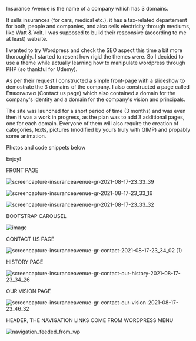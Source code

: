 Insurance Avenue is the name of a company which has 3 domains. 

It sells insurances (for cars, medical etc.), it has a tax-related departement for both, people and companies, and also sells electricity through mediums, like Watt & Volt.
I was supposed to build their responsive (according to me at least) website. 

I wanted to try Wordpress and check the SEO aspect this time a bit more thoroughly. I started to resent how rigid the themes were. 
So I decided to use a theme while actually learning how to manipulate wordpress through PHP (so thankful for Udemy).

As per their request I constructed a simple front-page with a slideshow to demostrate the 3 domains of the company.
I also constructed a page called Επικοινωνια (Contact us page) which also contained a domain for the company's identity and a domain for the company's vision and principals.

The site was launched for a short period of time (3 months) and was even then it was a work in progress, as the plan was to add 3 additional pages, one for each domain.
Everyone of them will also require the creation of categories, texts, pictures (modified by yours truly with GIMP) and propably some animation.

Photos and code snippets below

Enjoy!

FRONT PAGE

![screencapture-insuranceavenue-gr-2021-08-17-23_33_39](https://user-images.githubusercontent.com/56887385/129799732-27eb565f-232c-40c3-8882-f3dbaf6cfa24.png)

![screencapture-insuranceavenue-gr-2021-08-17-23_33_16](https://user-images.githubusercontent.com/56887385/129799749-55d44037-0d8e-4f7f-b068-31337dc9cf25.png)

![screencapture-insuranceavenue-gr-2021-08-17-23_33_32](https://user-images.githubusercontent.com/56887385/129799769-af3c2984-40e5-4123-b5cd-c3195399044a.png)


BOOTSTRAP CAROUSEL

![image](https://user-images.githubusercontent.com/56887385/129797826-981461b4-6157-4098-a68b-9e0b2ce8ea79.png)

CONTACT US PAGE

![screencapture-insuranceavenue-gr-contact-2021-08-17-23_34_02 (1)](https://user-images.githubusercontent.com/56887385/129799863-eb07f8fe-2c6e-4b2b-a8f8-b4c7131c773f.png)

HISTORY PAGE

![screencapture-insuranceavenue-gr-contact-our-history-2021-08-17-23_34_26](https://user-images.githubusercontent.com/56887385/129800249-3fd15316-4161-45fc-9dfe-f4fdc52e47a2.png)


OUR VISION PAGE

![screencapture-insuranceavenue-gr-contact-our-vision-2021-08-17-23_46_32](https://user-images.githubusercontent.com/56887385/129799985-2859c6f5-23bf-4671-bca1-b9db84fb948e.png)


HEADER, THE NAVIGATION LINKS COME FROM WORDPRESS MENU

![navigation_feeded_from_wp](https://user-images.githubusercontent.com/56887385/129798729-9b3930e8-4269-41c1-8c68-6b4db76c43c9.png)

